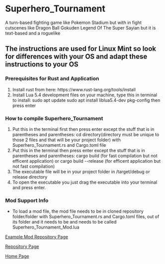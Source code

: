 # Superhero_Tournament
A turn-based fighting game like Pokemon Stadium but with in fight cutscenes like Dragon Ball Gokuden Legend Of The Super Sayian but it is text-based and a roguelike

<h2>The instructions are used for Linux Mint so look for differences with your OS and adapt these instructions to your OS</h2>

<h3>Prerequisites for Rust and Application</h3>
<ol>
  <li>Install rust from here: https://www.rust-lang.org/tools/install</li>
  <li>Install Lua 5.4 development files on your machine, type this in terminal to install: sudo apt update
sudo apt install liblua5.4-dev pkg-config
then press enter</li>
</ol>

<h3>How to compile Superhero_Tournament</h3>
<ol>
  <li>Put this in the terminal first then press enter except the stuff that is in parentheses and parentheses: cd directory(directory must be unique to those 2 files and that will be your project folder) with Superhero_Tournament.rs and Cargo.toml file</li>
  <li>Put this in the terminal then press enter except the stuff that is in parentheses and parentheses: cargo build (for fast compilation but not efficent application) or cargo build --release (for efficent application but not fast compilation)</li>
  <li>The executable file will be in your project folder in /target/debug or release directory</li>
  <li>To open the executable you just drag the executable into your terminal and press enter.</li>
</ol>

<h3>Mod Support Info</h3>
<ul>
  <li>To load a mod file, the mod file needs to be in cloned repository folder/folder with Superhero_Tournament.rs and Cargo.toml files, out of its folder and it needs to be and needs to be called Superhero_Tournament_Mod.lua</li>
</ul>

<a href="https://github.com/Daniel-Hanrahan-Tools-and-Games/Superhero_Tournament_Mod">Example Mod Repository Page</a>

<a href="https://github.com/Daniel-Hanrahan-Tools-and-Games/Superhero_Tournament">Repository Page</a>

<a href="https://daniel-hanrahan-tools-and-games.github.io/">Home Page</a>
